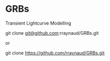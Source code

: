 # GRBs
Transient Lightcurve Modelling

git clone git@github.com:rraynaud/GRBs.git

or

git clone https://github.com/rraynaud/GRBs.git
